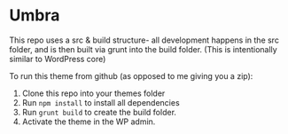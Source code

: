 Umbra
=====

This repo uses a src & build structure- all development happens in the src folder, and is then built via grunt into the build folder. (This is intentionally similar to WordPress core)

To run this theme from github (as opposed to me giving you a zip):

1. Clone this repo into your themes folder
2. Run `npm install` to install all dependencies
3. Run `grunt build` to create the build folder.
4. Activate the theme in the WP admin.
